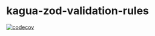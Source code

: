 # kagua-zod-validation-rules

[![codecov](https://codecov.io/gh/Njunge11/kagua-zod-validation-rules/graph/badge.svg?token=I5QDQ3ER4F)](https://codecov.io/gh/Njunge11/kagua-zod-validation-rules)
